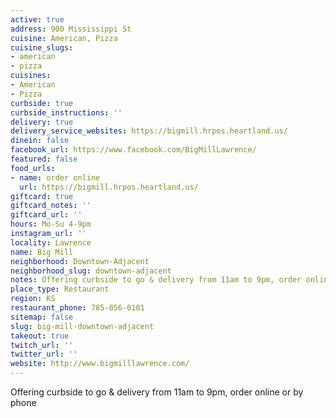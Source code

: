 ```yaml
---
active: true
address: 900 Mississippi St
cuisine: American, Pizza
cuisine_slugs:
- american
- pizza
cuisines:
- American
- Pizza
curbside: true
curbside_instructions: ''
delivery: true
delivery_service_websites: https://bigmill.hrpos.heartland.us/
dinein: false
facebook_url: https://www.facebook.com/BigMillLawrence/
featured: false
food_urls:
- name: order online
  url: https://bigmill.hrpos.heartland.us/
giftcard: true
giftcard_notes: ''
giftcard_url: ''
hours: Mo-Su 4-9pm
instagram_url: ''
locality: Lawrence
name: Big Mill
neighborhood: Downtown-Adjacent
neighborhood_slug: downtown-adjacent
notes: Offering curbside to go & delivery from 11am to 9pm, order online or by phone
place_type: Restaurant
region: KS
restaurant_phone: 785-856-0101
sitemap: false
slug: big-mill-downtown-adjacent
takeout: true
twitch_url: ''
twitter_url: ''
website: http://www.bigmilllawrence.com/
---
```


Offering curbside to go & delivery from 11am to 9pm, order online or by phone